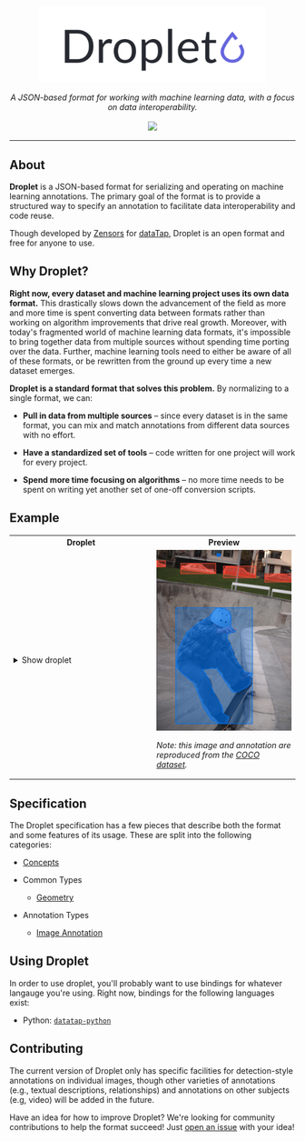 <p align="center">
<img src="./assets/logo.png" width="400">
</p>

<p align="center" style="font-style: italic">
A JSON-based format for working with machine learning data, with a focus on data interoperability.

<br />
<br />

<a href="https://www.gnu.org/licenses/gpl-3.0">
  <img src="https://img.shields.io/badge/License-GPLv3-blue.svg" />
</a>
</p>

---

## About

**Droplet** is a JSON-based format for serializing and operating on machine learning annotations.  The primary goal of the format is to provide a structured way to specify an annotation to facilitate data interoperability and code reuse.

Though developed by [Zensors](https://zensors.com) for [dataTap](https://datatap.dev), Droplet is an open format and free for anyone to use.

## Why Droplet?

**Right now, every dataset and machine learning project uses its own data format.**  This drastically slows down the advancement of the field as more and more time is spent converting data between formats rather than working on algorithm improvements that drive real growth.  Moreover, with today's fragmented world of machine learning data formats, it's impossible to bring together data from multiple sources without spending time porting over the data.  Further, machine learning tools need to either be aware of all of these formats, or be rewritten from the ground up every time a new dataset emerges.

**Droplet is a standard format that solves this problem.**  By normalizing to a single format, we can:

- **Pull in data from multiple sources** – since every dataset is in the same format, you can mix and match annotations from different data sources with no effort.

- **Have a standardized set of tools** – code written for one project will work for every project.

- **Spend more time focusing on algorithms** – no more time needs to be spent on writing yet another set of one-off conversion scripts.

## Example

<table class="preview-table">
<tr>
<th style="width: 50%">Droplet</th>
<th style="width: 50%">Preview</th>
</tr>
<tr>
<td>

<details><summary>Show droplet</summary>

```json
{
  "image": {
    "paths": [
      "http://images.cocodataset.org/train2017/000000541901.jpg",
      "http://farm6.staticflickr.com/5310/5619616662_c1e5b34bd3_z.jpg"
    ]
  },
  "classes": {
    "car": {
      "instances": [
        {
          "boundingBox": {
            "rectangle": [[0.1778,0.0741],[0.4367,0.1315]]
          },
          "segmentation": {
            "mask": [
              [
                [0.1801,0.1047],
                [0.1881,0.0868],
                [0.2129,0.0875],
                [0.2478,0.0741],
                [0.3313,0.0823],
                [0.3751,0.1062],
                [0.4129,0.1129],
                [0.4307,0.1241],
                [0.4367,0.1315],
                [0.3989,0.1286],
                [0.1778,0.1069],
                [0.1856,0.1023]
              ]
            ]
          }
        },
        {
          "boundingBox": {
            "rectangle": [[0.8004,0.1322],[0.9991,0.1779]]
          },
          "segmentation": {
            "mask": [
              [
                [0.8187,0.1648],
                [0.9991,0.1779],
                [0.9967,0.1569],
                [0.9613,0.1386],
                [0.8662,0.1322],
                [0.8382,0.1423],
                [0.8040,0.1395],
                [0.8004,0.1569]
              ]
            ]
          }
        },
        {
          "boundingBox": {
            "rectangle": [[0.4938,0.0892],[0.7335,0.1539]]
          },
          "segmentation": {
            "mask": [
              [
                [0.5872,0.1420],
                [0.4938,0.1324],
                [0.4995,0.1087],
                [0.5168,0.0892],
                [0.5571,0.0926],
                [0.5979,0.0959]
              ],
              [
                [0.6120,0.0985],
                [0.6391,0.1011],
                [0.6463,0.1063],
                [0.6671,0.1226],
                [0.6873,0.1268],
                [0.6844,0.1493],
                [0.6053,0.1437]
              ],
              [
                [0.6957,0.1300],
                [0.7140,0.1333],
                [0.7291,0.1374],
                [0.7335,0.1400],
                [0.7311,0.1539],
                [0.6942,0.1509]
              ]
            ]
          }
        },
        {
          "boundingBox": {
            "rectangle": [[0.0000,0.0598],[0.0648,0.0936]]
          },
          "segmentation": {
            "mask": [
              [
                [0.0000,0.0598],
                [0.0235,0.0748],
                [0.0611,0.0832],
                [0.0648,0.0926],
                [0.0623,0.0936],
                [0.0348,0.0926],
                [0.0035,0.0917],
                [0.0000,0.0607]
              ]
            ]
          }
        }
      ]
    },
    "person": {
      "instances": [
        {
          "boundingBox": {
            "rectangle": [[0.1411,0.3198],[0.7087,0.9617]]
          },
          "segmentation": {
            "mask": [
              [
                [0.4444,0.3198],
                [0.4835,0.3221],
                [0.5195,0.3311],
                [0.5405,0.3401],
                [0.5495,0.3649],
                [0.5495,0.4009],
                [0.5465,0.4234],
                [0.5676,0.4392],
                [0.5826,0.4527],
                [0.5405,0.4595],
                [0.5285,0.4640],
                [0.5195,0.4887],
                [0.5495,0.5315],
                [0.5766,0.5946],
                [0.6486,0.6734],
                [0.6787,0.6779],
                [0.7087,0.6847],
                [0.6937,0.7005],
                [0.6937,0.7433],
                [0.6637,0.7613],
                [0.6066,0.7838],
                [0.5676,0.7883],
                [0.5556,0.7815],
                [0.4414,0.6554],
                [0.3393,0.6599],
                [0.3784,0.7050],
                [0.4024,0.7523],
                [0.4324,0.8063],
                [0.4835,0.8649],
                [0.4955,0.9077],
                [0.5345,0.9234],
                [0.5285,0.9505],
                [0.5135,0.9617],
                [0.4745,0.9617],
                [0.4054,0.9414],
                [0.3484,0.8739],
                [0.2763,0.7387],
                [0.1832,0.6802],
                [0.1411,0.6441],
                [0.1592,0.5495],
                [0.2222,0.4572],
                [0.3153,0.4009],
                [0.3514,0.3851],
                [0.3874,0.3716]
              ]
            ]
          }
        },
        {
          "boundingBox": {
            "rectangle": [[0.4468,0.0199],[0.4716,0.0353]]
          },
          "segmentation": {
            "mask": [
              [
                [0.4468,0.0305],
                [0.4501,0.0265],
                [0.4526,0.0219],
                [0.4549,0.0199],
                [0.4601,0.0199],
                [0.4641,0.0216],
                [0.4660,0.0240],
                [0.4687,0.0282],
                [0.4712,0.0318],
                [0.4716,0.0341],
                [0.4658,0.0353],
                [0.4528,0.0344],
                [0.4489,0.0344],
                [0.4476,0.0327],
                [0.4506,0.0318],
                [0.4487,0.0307]
              ]
            ]
          }
        }
      ]
    }
  }
}
```

</details>

</code></pre>
</td>
<td>
<img src="./assets/example.png" />

_Note: this image and annotation are reproduced from the [COCO dataset](https://cocodataset.org/)._
</td>
</tr>
</table>

## Specification

The Droplet specification has a few pieces that describe both the format and some features of its usage.  These are split into the following categories:

- [Concepts](./concepts.md)

- Common Types
  - [Geometry](./common/geometry.md)

- Annotation Types
  - [Image Annotation](./annotations/image-annotation.md)

## Using Droplet

In order to use droplet, you'll probably want to use bindings for whatever langauge you're using.  Right now, bindings for the following languages exist:

- Python: [`datatap-python`](https://github.com/zensors/datatap-python)

## Contributing

The current version of Droplet only has specific facilities for detection-style annotations on individual images, though other varieties of annotations (e.g., textual descriptions, relationships) and annotations on other subjects (e.g, video) will be added in the future.

Have an idea for how to improve Droplet?  We're looking for community contributions to help the format succeed!  Just [open an issue](https://github.com/zensors/droplet/issues) with your idea!
